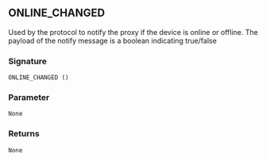 ## ONLINE\_CHANGED

Used by the protocol to notify the proxy if the device is online or offline. The payload of the notify message is a boolean indicating true/false



### Signature

`ONLINE_CHANGED ()`


### Parameter

`None`


### Returns

`None`
